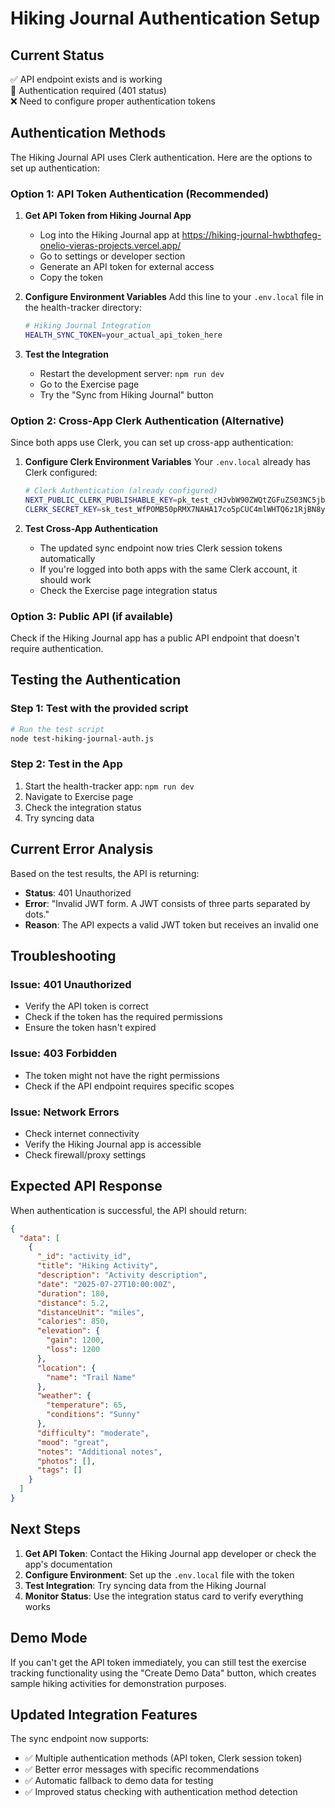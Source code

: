 # Hiking Journal Authentication Setup

## Current Status
✅ API endpoint exists and is working  
🔐 Authentication required (401 status)  
❌ Need to configure proper authentication tokens

## Authentication Methods

The Hiking Journal API uses Clerk authentication. Here are the options to set up authentication:

### Option 1: API Token Authentication (Recommended)

1. **Get API Token from Hiking Journal App**
   - Log into the Hiking Journal app at https://hiking-journal-hwbthqfeg-onelio-vieras-projects.vercel.app/
   - Go to settings or developer section
   - Generate an API token for external access
   - Copy the token

2. **Configure Environment Variables**
   Add this line to your `.env.local` file in the health-tracker directory:

   ```bash
   # Hiking Journal Integration
   HEALTH_SYNC_TOKEN=your_actual_api_token_here
   ```

3. **Test the Integration**
   - Restart the development server: `npm run dev`
   - Go to the Exercise page
   - Try the "Sync from Hiking Journal" button

### Option 2: Cross-App Clerk Authentication (Alternative)

Since both apps use Clerk, you can set up cross-app authentication:

1. **Configure Clerk Environment Variables**
   Your `.env.local` already has Clerk configured:
   ```bash
   # Clerk Authentication (already configured)
   NEXT_PUBLIC_CLERK_PUBLISHABLE_KEY=pk_test_cHJvbW90ZWQtZGFuZS03NC5jbGVyay5hY2NvdW50cy5kZXYk
   CLERK_SECRET_KEY=sk_test_WfPOMB50pRMX7NAHA17co5pCUC4mlWHTQ6z1RjBN8y
   ```

2. **Test Cross-App Authentication**
   - The updated sync endpoint now tries Clerk session tokens automatically
   - If you're logged into both apps with the same Clerk account, it should work
   - Check the Exercise page integration status

### Option 3: Public API (if available)

Check if the Hiking Journal app has a public API endpoint that doesn't require authentication.

## Testing the Authentication

### Step 1: Test with the provided script
```bash
# Run the test script
node test-hiking-journal-auth.js
```

### Step 2: Test in the App
1. Start the health-tracker app: `npm run dev`
2. Navigate to Exercise page
3. Check the integration status
4. Try syncing data

## Current Error Analysis

Based on the test results, the API is returning:
- **Status**: 401 Unauthorized
- **Error**: "Invalid JWT form. A JWT consists of three parts separated by dots."
- **Reason**: The API expects a valid JWT token but receives an invalid one

## Troubleshooting

### Issue: 401 Unauthorized
- Verify the API token is correct
- Check if the token has the required permissions
- Ensure the token hasn't expired

### Issue: 403 Forbidden
- The token might not have the right permissions
- Check if the API endpoint requires specific scopes

### Issue: Network Errors
- Check internet connectivity
- Verify the Hiking Journal app is accessible
- Check firewall/proxy settings

## Expected API Response

When authentication is successful, the API should return:

```json
{
  "data": [
    {
      "_id": "activity_id",
      "title": "Hiking Activity",
      "description": "Activity description",
      "date": "2025-07-27T10:00:00Z",
      "duration": 180,
      "distance": 5.2,
      "distanceUnit": "miles",
      "calories": 850,
      "elevation": {
        "gain": 1200,
        "loss": 1200
      },
      "location": {
        "name": "Trail Name"
      },
      "weather": {
        "temperature": 65,
        "conditions": "Sunny"
      },
      "difficulty": "moderate",
      "mood": "great",
      "notes": "Additional notes",
      "photos": [],
      "tags": []
    }
  ]
}
```

## Next Steps

1. **Get API Token**: Contact the Hiking Journal app developer or check the app's documentation
2. **Configure Environment**: Set up the `.env.local` file with the token
3. **Test Integration**: Try syncing data from the Hiking Journal
4. **Monitor Status**: Use the integration status card to verify everything works

## Demo Mode

If you can't get the API token immediately, you can still test the exercise tracking functionality using the "Create Demo Data" button, which creates sample hiking activities for demonstration purposes.

## Updated Integration Features

The sync endpoint now supports:
- ✅ Multiple authentication methods (API token, Clerk session token)
- ✅ Better error messages with specific recommendations
- ✅ Automatic fallback to demo data for testing
- ✅ Improved status checking with authentication method detection 